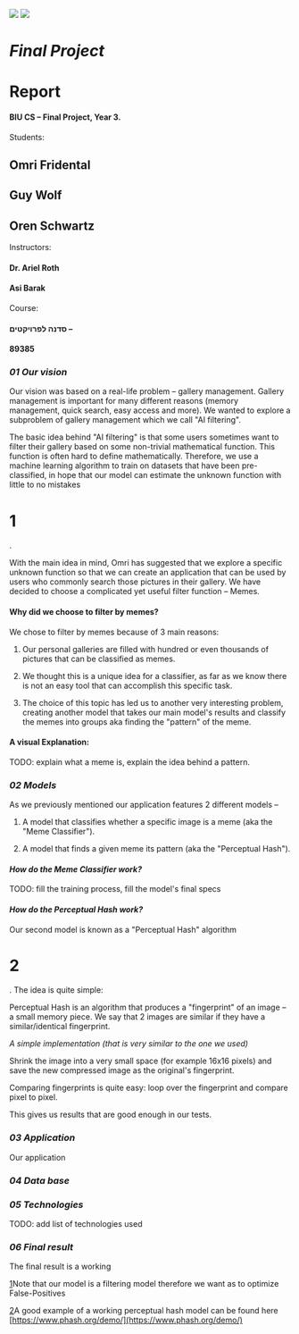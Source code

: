 ![](RackMultipart20200815-4-1pjusk6_html_9cfb47a6d69ddc1d.gif) ![](RackMultipart20200815-4-1pjusk6_html_9b696ac673efb19e.png)

# **_Final Project_**

# **Report**

#### **BIU CS – Final Project, Year 3.**

Students:

## Omri Fridental

## Guy Wolf

## Oren Schwartz

Instructors:

#### Dr. Ariel Roth

#### Asi Barak

Course:

#### סדנה לפרויקטים –

#### 89385

### _01 Our vision_

Our vision was based on a real-life problem – gallery management. Gallery management is important for many different reasons (memory management, quick search, easy access and more). We wanted to explore a subproblem of gallery management which we call &quot;AI filtering&quot;.

The basic idea behind &quot;AI filtering&quot; is that some users sometimes want to filter their gallery based on some non-trivial mathematical function. This function is often hard to define mathematically. Therefore, we use a machine learning algorithm to train on datasets that have been pre-classified, in hope that our model can estimate the unknown function with little to no mistakes
# 1
.

With the main idea in mind, Omri has suggested that we explore a specific unknown function so that we can create an application that can be used by users who commonly search those pictures in their gallery. We have decided to choose a complicated yet useful filter function – Memes.

#### Why did we choose to filter by memes?

We chose to filter by memes because of 3 main reasons:

1. Our personal galleries are filled with hundred or even thousands of pictures that can be classified as memes.

2. We thought this is a unique idea for a classifier, as far as we know there is not an easy tool that can accomplish this specific task.

3. The choice of this topic has led us to another very interesting problem, creating another model that takes our main model&#39;s results and classify the memes into groups aka finding the &quot;pattern&quot; of the meme.

#### A visual Explanation:

TODO: explain what a meme is, explain the idea behind a pattern.

### _02 Models_

As we previously mentioned our application features 2 different models –

1. A model that classifies whether a specific image is a meme (aka the &quot;Meme Classifier&quot;).

2. A model that finds a given meme its pattern (aka the &quot;Perceptual Hash&quot;).

#### _How do the Meme Classifier work?_

TODO: fill the training process, fill the model&#39;s final specs

#### _How do the Perceptual Hash work?_

Our second model is known as a &quot;Perceptual Hash&quot; algorithm
# 2
. The idea is quite simple:

Perceptual Hash is an algorithm that produces a &quot;fingerprint&quot; of an image – a small memory piece. We say that 2 images are similar if they have a similar/identical fingerprint.

_A simple implementation (that is very similar to the one we used)_

Shrink the image into a very small space (for example 16x16 pixels) and save the new compressed image as the original&#39;s fingerprint.

Comparing fingerprints is quite easy: loop over the fingerprint and compare pixel to pixel.

This gives us results that are good enough in our tests.

### _03 Application_

Our application

### _04 Data base_

### _05 Technologies_

TODO: add list of technologies used

### _06 Final result_

The final result is a working

[1](#sdfootnote1anc)Note that our model is a filtering model therefore we want as to optimize False-Positives

[2](#sdfootnote2anc)A good example of a working perceptual hash model can be found here [https://www.phash.org/demo/](https://www.phash.org/demo/)
